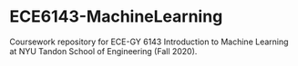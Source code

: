 # ECE6143-MachineLearning
Coursework repository for ECE-GY 6143 Introduction to Machine Learning at NYU Tandon School of Engineering (Fall 2020).
